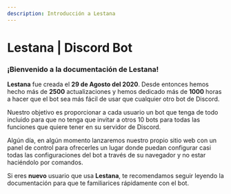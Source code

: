 ```yaml
---
description: Introducción a Lestana
---
```


# Lestana \| Discord Bot

### **¡Bienvenido a la documentación de Lestana!**

**Lestana** fue creada el **29 de Agosto del 2020**. Desde entonces hemos hecho más de **2500** actualizaciones y hemos dedicado más de **1000** horas a hacer que el bot sea más fácil de usar que cualquier otro bot de Discord.

Nuestro objetivo es proporcionar a cada usuario un bot que tenga de todo incluido para que no tenga que invitar a otros 10 bots para todas las funciones que quiere tener en su servidor de Discord.

Algún día, en algún momento lanzaremos nuestro propio sitio web con un panel de control para ofrecerles  un lugar donde puedan configurar casi todas las configuraciones del bot a través de su navegador y no estar haciéndolo por comandos.

Si eres **nuevo** usuario que usa **Lestana**, te recomendamos seguir leyendo la documentación para que te familiarices rápidamente con el bot.


